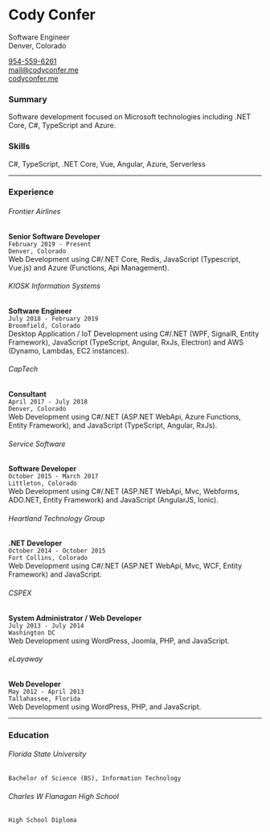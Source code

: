# Cody Confer

Software Engineer  
Denver, Colorado

[954-559-6261](tel:954-559-6261)  
[mail@codyconfer.me](mailto:mail@codyconfer.me)  
[codyconfer.me](https://codyconfer.me)  
  
### Summary

Software development focused on Microsoft technologies including .NET Core, C#, TypeScript and Azure.

### Skills

C#, TypeScript, .NET Core, Vue, Angular, Azure, Serverless  

---

### Experience

###### Frontier Airlines

**Senior Software Developer**  
`February 2019 - Present`  
`Denver, Colorado`  
Web Development using C#/.NET Core, Redis, JavaScript (Typescript, Vue.js) and Azure (Functions, Api Management).  
  
###### KIOSK Information Systems

**Software Engineer**  
`July 2018 - February 2019`  
`Broomfield, Colorado`  
Desktop Application / IoT Development using C#/.NET (WPF, SignalR, Entity Framework), JavaScript (TypeScript, Angular, RxJs, Electron) and AWS (Dynamo, Lambdas, EC2 instances).  
  
###### CapTech

**Consultant**  
`April 2017 - July 2018`  
`Denver, Colorado`  
Web Development using C#/.NET (ASP.NET WebApi, Azure Functions, Entity Framework), and JavaScript (TypeScript, Angular, RxJs).  
  
###### Service Software

**Software Developer**  
`October 2015 - March 2017`  
`Littleton, Colorado`  
Web Development using C#/.NET (ASP.NET WebApi, Mvc, Webforms, ADO.NET, Entity Framework) and JavaScript (AngularJS, Ionic).  
  
###### Heartland Technology Group

**.NET Developer**  
`October 2014 - October 2015`  
`Fort Collins, Colorado`  
Web Development using C#/.NET (ASP.NET WebApi, Mvc, WCF, Entity Framework) and JavaScript.  
  
###### CSPEX 

**System Administrator / Web Developer**  
`July 2013 - July 2014`  
`Washington DC`  
Web Development using WordPress, Joomla, PHP, and JavaScript.  
  
###### eLayaway 

**Web Developer**  
`May 2012 - April 2013`  
`Tallahassee, Florida`  
Web Development using WordPress, PHP, and JavaScript.  

---
  
### Education 

###### Florida State University  

`Bachelor of Science (BS), Information Technology`

###### Charles W Flanagan High School  

`High School Diploma`
